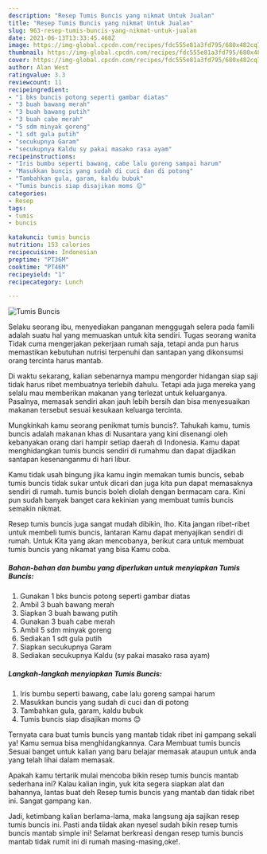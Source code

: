 ```yaml
---
description: "Resep Tumis Buncis yang nikmat Untuk Jualan"
title: "Resep Tumis Buncis yang nikmat Untuk Jualan"
slug: 963-resep-tumis-buncis-yang-nikmat-untuk-jualan
date: 2021-06-13T13:33:45.468Z
image: https://img-global.cpcdn.com/recipes/fdc555e81a3fd795/680x482cq70/tumis-buncis-foto-resep-utama.jpg
thumbnail: https://img-global.cpcdn.com/recipes/fdc555e81a3fd795/680x482cq70/tumis-buncis-foto-resep-utama.jpg
cover: https://img-global.cpcdn.com/recipes/fdc555e81a3fd795/680x482cq70/tumis-buncis-foto-resep-utama.jpg
author: Alan West
ratingvalue: 3.3
reviewcount: 11
recipeingredient:
- "1 bks buncis potong seperti gambar diatas"
- "3 buah bawang merah"
- "3 buah bawang putih"
- "3 buah cabe merah"
- "5 sdm minyak goreng"
- "1 sdt gula putih"
- "secukupnya Garam"
- "secukupnya Kaldu sy pakai masako rasa ayam"
recipeinstructions:
- "Iris bumbu seperti bawang, cabe lalu goreng sampai harum"
- "Masukkan buncis yang sudah di cuci dan di potong"
- "Tambahkan gula, garam, kaldu bubuk"
- "Tumis buncis siap disajikan moms 😊"
categories:
- Resep
tags:
- tumis
- buncis

katakunci: tumis buncis 
nutrition: 153 calories
recipecuisine: Indonesian
preptime: "PT36M"
cooktime: "PT46M"
recipeyield: "1"
recipecategory: Lunch

---
```



![Tumis Buncis](https://img-global.cpcdn.com/recipes/fdc555e81a3fd795/680x482cq70/tumis-buncis-foto-resep-utama.jpg)

Selaku seorang ibu, menyediakan panganan menggugah selera pada famili adalah suatu hal yang memuaskan untuk kita sendiri. Tugas seorang  wanita Tidak cuma mengerjakan pekerjaan rumah saja, tetapi anda pun harus memastikan kebutuhan nutrisi terpenuhi dan santapan yang dikonsumsi orang tercinta harus mantab.

Di waktu  sekarang, kalian sebenarnya mampu mengorder hidangan siap saji tidak harus ribet membuatnya terlebih dahulu. Tetapi ada juga mereka yang selalu mau memberikan makanan yang terlezat untuk keluarganya. Pasalnya, memasak sendiri akan jauh lebih bersih dan bisa menyesuaikan makanan tersebut sesuai kesukaan keluarga tercinta. 



Mungkinkah kamu seorang penikmat tumis buncis?. Tahukah kamu, tumis buncis adalah makanan khas di Nusantara yang kini disenangi oleh kebanyakan orang dari hampir setiap daerah di Indonesia. Kamu dapat menghidangkan tumis buncis sendiri di rumahmu dan dapat dijadikan santapan kesenanganmu di hari libur.

Kamu tidak usah bingung jika kamu ingin memakan tumis buncis, sebab tumis buncis tidak sukar untuk dicari dan juga kita pun dapat memasaknya sendiri di rumah. tumis buncis boleh diolah dengan bermacam cara. Kini pun sudah banyak banget cara kekinian yang membuat tumis buncis semakin nikmat.

Resep tumis buncis juga sangat mudah dibikin, lho. Kita jangan ribet-ribet untuk membeli tumis buncis, lantaran Kamu dapat menyajikan sendiri di rumah. Untuk Kita yang akan mencobanya, berikut cara untuk membuat tumis buncis yang nikamat yang bisa Kamu coba.

<!--inarticleads1-->

##### Bahan-bahan dan bumbu yang diperlukan untuk menyiapkan Tumis Buncis:

1. Gunakan 1 bks buncis potong seperti gambar diatas
1. Ambil 3 buah bawang merah
1. Siapkan 3 buah bawang putih
1. Gunakan 3 buah cabe merah
1. Ambil 5 sdm minyak goreng
1. Sediakan 1 sdt gula putih
1. Siapkan secukupnya Garam
1. Sediakan secukupnya Kaldu (sy pakai masako rasa ayam)




<!--inarticleads2-->

##### Langkah-langkah menyiapkan Tumis Buncis:

1. Iris bumbu seperti bawang, cabe lalu goreng sampai harum
1. Masukkan buncis yang sudah di cuci dan di potong
1. Tambahkan gula, garam, kaldu bubuk
1. Tumis buncis siap disajikan moms 😊




Ternyata cara buat tumis buncis yang mantab tidak ribet ini gampang sekali ya! Kamu semua bisa menghidangkannya. Cara Membuat tumis buncis Sesuai banget untuk kalian yang baru belajar memasak ataupun untuk anda yang telah lihai dalam memasak.

Apakah kamu tertarik mulai mencoba bikin resep tumis buncis mantab sederhana ini? Kalau kalian ingin, yuk kita segera siapkan alat dan bahannya, lantas buat deh Resep tumis buncis yang mantab dan tidak ribet ini. Sangat gampang kan. 

Jadi, ketimbang kalian berlama-lama, maka langsung aja sajikan resep tumis buncis ini. Pasti anda tiidak akan nyesel sudah bikin resep tumis buncis mantab simple ini! Selamat berkreasi dengan resep tumis buncis mantab tidak rumit ini di rumah masing-masing,oke!.

